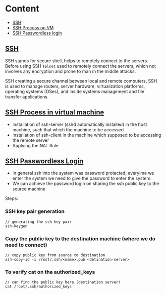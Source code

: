 # Content
- [SSH](#ssh)
- [SSH Process on VM](#ssh-process-in-virtual-machine)
- [SSH Passwordless login](#ssh-passwordless-login)


## [SSH](https://www.techtarget.com/searchsecurity/definition/Secure-Shell)
SSH stands for secure shell, helps to remotely connect to the servers.
Before using SSH `Telnet` used to remotely connect the servers, which not involves any encryption
and prone to man in the middle attacks.

SSH creating a secure channel between local and remote computers,
SSH is used to manage routers, server hardware, virtualization platforms, 
operating systems (OSes), and inside systems management and file transfer applications.

## [SSH Process in virtual machine](https://averagelinuxuser.com/ssh-into-virtualbox/)
- Installation of ssh-server (sshd automatically installed) in the host machine, such that which the machine to be accessed
- Installation of ssh-client in the machine which supposed to be accessing the remote server
- Applying the NAT Rule 

## [SSH Passwordless Login](https://www.techtarget.com/searchsecurity/tutorial/Use-ssh-keygen-to-create-SSH-key-pairs-and-more)
- In general ssh into the system was password protected, everyime we enter the system  we need to give the password to enter the system.
- We can achieve the password login on sharing the ssh public key to the source machine

Steps:
### SSH key pair generation
```
// generating the ssh key pair
ssh-keygen

```

### Copy the public key to the destination machine (where we do need to connect)
```
// copy public key from source to destination
ssh-copy-id -i /root/.ssh/<name>.pub <detination-server>
```

### To verify cat on the authorized_keys
```
// can find the public key here (destination server)
cat /root/.ssh/authorized_keys
```